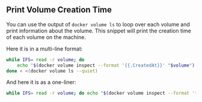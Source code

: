 ## Print Volume Creation Time

You can use the output of `docker volume ls` to loop over each volume and print information about the volume. This snippet will print the creation time of each volume on the machine.

Here it is in a multi-line format:

```bash
while IFS= read -r volume; do
    echo "$(docker volume inspect --format '{{.CreatedAt}}' "$volume"): $volume"
done < <(docker volume ls --quiet)
```

And here it is as a one-liner:

```bash
while IFS= read -r volume; do echo "$(docker volume inspect --format '{{.CreatedAt}}' "$volume"): $volume"; done < <(docker volume ls --quiet)
```
